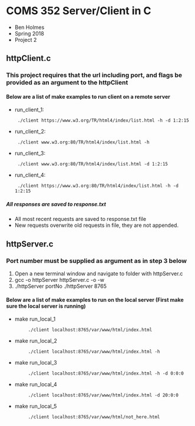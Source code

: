 # COMS 352 Server/Client in C
 * Ben Holmes
 * Spring 2018
 * Project 2

## httpClient.c

### This project requires that the url including port, and flags be provided as an argument to the httpClient

#### Below are a list of make examples to run client on a remote server

 * run_client_1:
	
		./client https://www.w3.org/TR/html4/index/list.html -h -d 1:2:15 

 * run_client_2:
	
		./client www.w3.org:80/TR/html4/index/list.html -h

 * run_client_3: 
		
		./client www.w3.org:80/TR/html4/index/list.html -d 1:2:15

 * run_client_4: 
	
		./client https://www.w3.org:80/TR/html4/index/list.html -h -d 1:2:15


##### All responses are saved to response.txt
 * All most recent requests are saved to response.txt file
 * New requests overwrite old requests in file, they are not appended. 


## httpServer.c

### Port number must be supplied as argument as in step 3 below

 1. Open a new terminal window and navigate to folder with httpServer.c
 2. gcc -o httpServer httpServer.c -o -w
 3. ./httpServer portNo
 		./httpServer 8765

#### Below are a list of make examples to run on the local server (First make sure the local server is running)

 * make run_local_1
 			
 			./client localhost:8765/var/www/html/index.html

 * make run_local_2
	
			./client localhost:8765/var/www/html/index.html -h

 * make run_local_3
	
			./client localhost:8765/var/www/html/index.html -h -d 0:0:0

 * make run_local_4
	
			./client localhost:8765/var/www/html/index.html -d 20:0:0

 * make run_local_5
	
			./client localhost:8765/var/www/html/not_here.html 